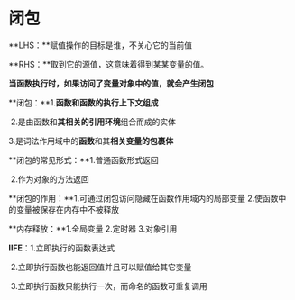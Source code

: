 # 闭包

**LHS：**赋值操作的目标是谁，不关心它的当前值

**RHS：**取到它的源值，这意味着得到某某变量的值。

**当函数执行时，如果访问了变量对象中的值，就会产生闭包**

**闭包：**1.**函数和函数的执行上下文组成**

​            2.是由函数和**其相关的引用环境**组合而成的实体

​           3.是词法作用域中的**函数**和其**相关变量的包裹体**

**闭包的常见形式：**1.普通函数形式返回

​                               2.作为对象的方法返回

**闭包的作用：**1.可通过闭包访问隐藏在函数作用域内的局部变量
                       2.使函数中的变量被保存在内存中不被释放

**内存释放：**1.全局变量
                    2.定时器
                    3.对象引用

**IIFE**：1.立即执行的函数表达式

​           2.立即执行函数也能返回值并且可以赋值给其它变量

​           3.立即执行函数只能执行一次，而命名的函数可重复调用